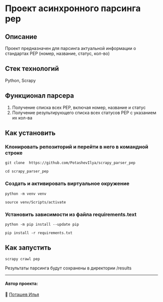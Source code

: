 # Проект асинхронного парсинга pep
## Описание
Проект предназначен для парсинга актуальной информации о стандартах PEP (номер, название, статус, кол-во)
## Стек технологий
Python, Scrapy
## Функционал парсера
1. Получение списка всех PEP, включая номер, название и статус
2. Получение результирующего списка всех статусов PEP с указанием их кол-ва
## Как установить
### Клонировать репозиторий и перейти в него в командной строке
```
git clone  https://github.com/PotashevIlya/scrapy_parser_pep
```
```
cd scrapy_parser_pep
```
### Создать и активировать виртуальное окружение
```
python -m venv venv
```
```
source venv/Scripts/activate
```
### Установить зависимости из файла requirements.text
```
python -m pip install --update pip
```
```
pip install -r requirements.txt
```
## Как запустить
```
scrapy crawl pep
```
Результаты парсинга будут сохранены в директории /results
___  
#### Автор проекта:    
:small_orange_diamond: [Поташев Илья](https://github.com/PotashevIlya)
